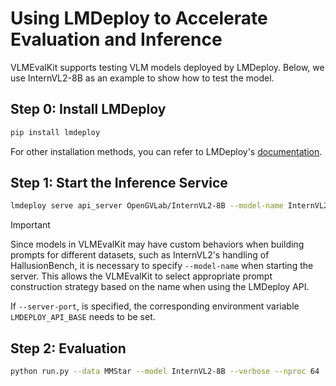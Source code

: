 # Using LMDeploy to Accelerate Evaluation and Inference

VLMEvalKit supports testing VLM models deployed by LMDeploy. Below, we use InternVL2-8B as an example to show how to test the model.

## Step 0: Install LMDeploy

```bash
pip install lmdeploy
```
For other installation methods, you can refer to LMDeploy's [documentation](https://github.com/InternLM/lmdeploy).

## Step 1: Start the Inference Service

```bash
lmdeploy serve api_server OpenGVLab/InternVL2-8B --model-name InternVL2-8B
```
> [!IMPORTANT]
> Since models in VLMEvalKit may have custom behaviors when building prompts for different datasets, such as InternVL2's handling of HallusionBench, it is necessary to specify `--model-name` when starting the server. This allows the VLMEvalKit to select appropriate prompt construction strategy based on the name when using the LMDeploy API.
>
> If `--server-port`, is specified, the corresponding environment variable `LMDEPLOY_API_BASE` needs to be set.


## Step 2: Evaluation

```bash
python run.py --data MMStar --model InternVL2-8B --verbose --nproc 64
```

